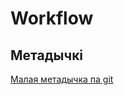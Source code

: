 # Workflow

## Метадычкі

[Малая метадычка па git](https://github.com/itstepP21014/Workflow/releases/download/aboutGit/AboutGit.pdf)
